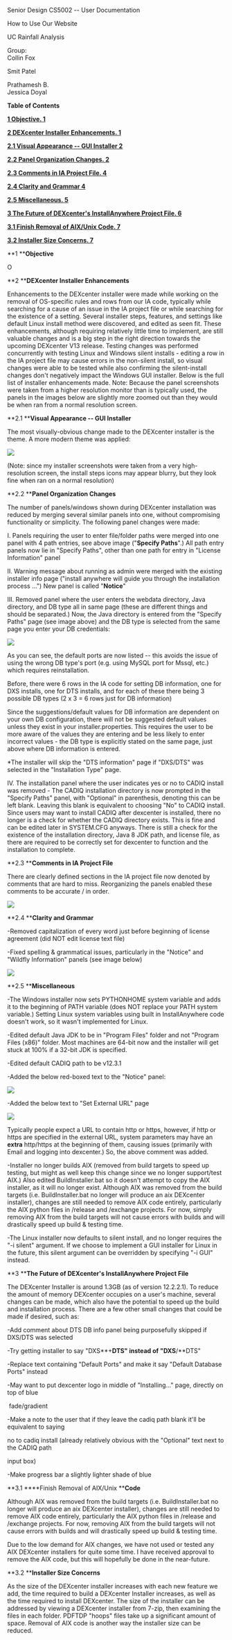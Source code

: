 Senior Design CS5002 -- User Documentation

How to Use Our Website

UC Rainfall Analysis

Group:\
Collin Fox

Smit Patel

Prathamesh B.\
Jessica Doyal

**Table of Contents**

**[1 Objective. 1](#_Toc37770509)**

**[2 DEXcenter Installer Enhancements. 1](#_Toc37770510)**

**[2.1 Visual Appearance -- GUI Installer  2](#_Toc37770511)**

**[2.2 Panel Organization Changes. 2](#_Toc37770512)**

**[2.3 Comments in IA Project File. 4](#_Toc37770513)**

**[2.4 Clarity and Grammar  4](#_Toc37770514)**

**[2.5 Miscellaneous. 5](#_Toc37770515)**

**[3 The Future of DEXcenter's InstallAnywhere Project File. 6](#_Toc37770516)**

**[3.1 Finish Removal of AIX/Unix Code. 7](#_Toc37770517)**

**[3.2 Installer Size Concerns. 7](#_Toc37770518)**

**1 ****Objective**

O

**2 ****DEXcenter Installer Enhancements**

Enhancements to the DEXcenter installer were made while working on the removal of OS-specific rules and rows from our IA code, typically while searching for a cause of an issue in the IA project file or while searching for the existence of a setting. Several installer steps, features, and settings like default Linux install method were discovered, and edited as seen fit. These enhancements, although requiring relatively little time to implement, are still valuable changes and is a big step in the right direction towards the upcoming DEXcenter V13 release. Testing changes was performed concurrently with testing Linux and Windows silent installs - editing a row in the IA project file may cause errors in the non-silent install, so visual changes were able to be tested while also confirming the silent-install changes don't negatively impact the Windows GUI installer. Below is the full list of installer enhancements made. Note: Because the panel screenshots were taken from a higher resolution monitor than is typically used, the panels in the images below are slightly more zoomed out than they would be when ran from a normal resolution screen.

**2.1 ****Visual Appearance -- GUI Installer**

The most visually-obvious change made to the DEXcenter installer is the theme. A more modern theme was applied:

![](file:///C:/Users/Collin/AppData/Local/Temp/msohtmlclip1/01/clip_image002.jpg)

(Note: since my installer screenshots were taken from a very high-resolution screen, the install steps icons may appear blurry, but they look fine when ran on a normal resolution)

**2.2 ****Panel Organization Changes**

The number of panels/windows shown during DEXcenter installation was reduced by merging several similar panels into one, without compromising functionality or simplicity. The following panel changes were made:

 I. Panels requiring the user to enter file/folder paths were merged into one panel with 4 path entries, see above image ("**Specify Paths**".) All path entry panels now lie in "Specify Paths", other than one path for entry in "License Information" panel

 II. Warning message about running as admin were merged with the existing installer info page ("install anywhere will guide you through the installation process ...") New panel is called "**Notice**"

 III. Removed panel where the user enters the webdata directory, Java directory, and DB type all in same page (these are different things and should be separated.) Now, the Java directory is entered from the "Specify Paths" page (see image above) and the DB type is selected from the same page you enter your DB credentials:

![](file:///C:/Users/Collin/AppData/Local/Temp/msohtmlclip1/01/clip_image004.jpg)

As you can see, the default ports are now listed -- this avoids the issue of using the wrong DB type's port (e.g. using MySQL port for Mssql, etc.) which requires reinstallation.

Before, there were 6 rows in the IA code for setting DB information, one for DXS installs, one for DTS installs, and for each of these there being 3 possible DB types (2 x 3 = 6 rows just for DB information)

Since the suggestions/default values for DB information are dependent on your own DB configuration, there will not be suggested default values unless they exist in your installer.properties. This requires the user to be more aware of the values they are entering and be less likely to enter incorrect values - the DB type is explicitly stated on the same page, just above where DB information is entered.

*The installer will skip the "DTS information" page if "DXS/DTS" was selected in the "Installation Type" page.

 IV. The installation panel where the user indicates yes or no to CADIQ install was removed - The CADIQ installation directory is now prompted in the "Specify Paths" panel, with "Optional" in parenthesis, denoting this can be left blank. Leaving this blank is equivalent to choosing "No" to CADIQ install. Since users may want to install CADIQ after dexcenter is installed, there no longer is a check for whether the CADIQ directory exists. This is fine and can be edited later in SYSTEM.CFG anyways. There is still a check for the existence of the installation directory, Java 8 JDK path, and license file, as there are required to be correctly set for dexcenter to function and the installation to complete.

**2.3 ****Comments in IA Project File**

There are clearly defined sections in the IA project file now denoted by comments that are hard to miss. Reorganizing the panels enabled these comments to be accurate / in order.

![](file:///C:/Users/Collin/AppData/Local/Temp/msohtmlclip1/01/clip_image006.jpg)

**2.4 ****Clarity and Grammar**

-Removed capitalization of every word just before beginning of license agreement (did NOT edit license text file)

-Fixed spelling & grammatical issues, particularly in the "Notice" and "Wildfly Information" panels (see image below)

![](file:///C:/Users/Collin/AppData/Local/Temp/msohtmlclip1/01/clip_image008.jpg)

**2.5 ****Miscellaneous**

-The Windows installer now sets PYTHONHOME system variable and adds it to the beginning of PATH variable (does NOT replace your PATH system variable.) Setting Linux system variables using built in InstallAnywhere code doesn't work, so it wasn't implemented for Linux.

-Edited default Java JDK to be in "Program Files" folder and not "Program Files (x86)" folder. Most machines are 64-bit now and the installer will get stuck at 100% if a 32-bit JDK is specified.

-Edited default CADIQ path to be v12.3.1

-Added the below red-boxed text to the "Notice" panel:

![](file:///C:/Users/Collin/AppData/Local/Temp/msohtmlclip1/01/clip_image010.png)

-Added the below text to "Set External URL" page

![](file:///C:/Users/Collin/AppData/Local/Temp/msohtmlclip1/01/clip_image012.png)

Typically people expect a URL to contain http or https, however, if http or https are specified in the external URL, system parameters may have an **extra** http/https at the beginning of them, causing issues (primarily with Email and logging into dexcenter.) So, the above comment was added.

-Installer no longer builds AIX (removed from build targets to speed up testing, but might as well keep this change since we no longer support/test AIX.) Also edited BuildInstaller.bat so it doesn't attempt to copy the AIX installer, as it will no longer exist. Although AIX was removed from the build targets (i.e. BuildInstaller.bat no longer will produce an aix DEXcenter installer), changes are still needed to remove AIX code entirely, particularly the AIX python files in /release and /exchange projects. For now, simply removing AIX from the build targets will not cause errors with builds and will drastically speed up build & testing time.

-The Linux installer now defaults to silent install, and no longer requires the "-i silent" argument. If we choose to implement a GUI installer for Linux in the future, this silent argument can be overridden by specifying "-i GUI" instead.

**3 ****The Future of DEXcenter's InstallAnywhere Project File**

The DEXcenter Installer is around 1.3GB (as of version 12.2.2.1). To reduce the amount of memory DEXcenter occupies on a user's machine, several changes can be made, which also have the potential to speed up the build and installation process. There are a few other small changes that could be made if desired, such as:

-Add comment about DTS DB info panel being purposefully skipped if DXS/DTS was selected

-Try getting installer to say "DXS**+**DTS" instead of "DXS**/**DTS"

-Replace text containing "Default Ports" and make it say "Default Database Ports" instead

-May want to put dexcenter logo in middle of "Installing..." page, directly on top of blue

 fade/gradient

-Make a note to the user that if they leave the cadiq path blank it'll be equivalent to saying

no to cadiq install (already relatively obvious with the "Optional" text next to the CADIQ path

input box)

-Make progress bar a slightly lighter shade of blue

**3.1 ****Finish Removal of AIX/Unix ****Code**

Although AIX was removed from the build targets (i.e. BuildInstaller.bat no longer will produce an aix DEXcenter installer), changes are still needed to remove AIX code entirely, particularly the AIX python files in /release and /exchange projects. For now, removing AIX from the build targets will not cause errors with builds and will drastically speed up build & testing time.

Due to the low demand for AIX changes, we have not used or tested any AIX DEXcenter installers for quite some time. I have received approval to remove the AIX code, but this will hopefully be done in the near-future.

**3.2 ****Installer Size Concerns**

As the size of the DEXcenter installer increases with each new feature we add, the time required to build a DEXcenter Installer increases, as well as the time required to install DEXcenter. The size of the installer can be addressed by viewing a DEXcenter installer from 7-zip, then examining the files in each folder. PDFTDP "hoops" files take up a significant amount of space. Removal of AIX code is another way the installer size can be reduced.
